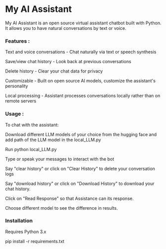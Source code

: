 # My AI Assistant
My AI Assistant is an open source virtual assistant chatbot built with Python. It allows you to have natural conversations by text or voice.

### Features :

Text and voice conversations - Chat naturally via text or speech synthesis

Save/view chat history - Look back at previous conversations

Delete history - Clear your chat data for privacy

Customizable - Built on open source AI models, customize the assistant's personality

Local processing - Assistant processes conversations locally rather than on remote servers

### Usage :
To chat with the assistant:

Download different LLM models of your choice from the hugging face and add path of the LLM model in the local_LLM.py

Run python local_LLM.py

Type or speak your messages to interact with the bot

Say "clear history" or click on "Clear History" to delete your conversation logs

Say "download history" or click on "Download History" to download your chat history.

Click on "Read Response" so that Assistance can its response.

Choose different model to see the difference in results. 

### Installation

Requires Python 3.x

pip install -r requirements.txt
